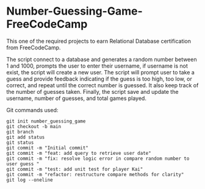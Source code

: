 # Number-Guessing-Game-FreeCodeCamp
This one of the required projects to earn Relational Database certification from FreeCodeCamp.

The script connect to a database and generates a random number between 1 and 1000, prompts the user to enter their username, if username is not exist, the script will create a new user. The script will prompt user to take a guess and provide feedback indicating if the guess is too high, too low, or correct, and repeat until the correct number is guessed. It also keep track of the number of guesses taken. Finally, the script save and update the username, number of guesses, and total games played.

Git commands used:
```
git init number_guessing_game
git checkout -b main
git branch 
git add status
git status
git commit -m "Initial commit"
git commit -m "feat: add query to retrieve user date"
git commit -m "fix: resolve logic error in compare random number to user guess "
git commit -m "test: add unit test for player Kai"
git commit -m "refactor: restructure compare methods for clarity"
git log --oneline
```

